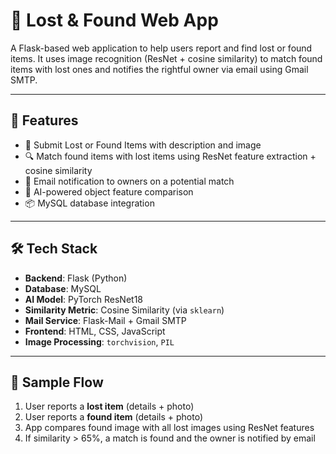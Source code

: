 # 🧭 Lost & Found Web App 

A Flask-based web application to help users report and find lost or found items. It uses image recognition (ResNet + cosine similarity) to match found items with lost ones and notifies the rightful owner via email using Gmail SMTP.

---

## 🚀 Features

- 📝 Submit Lost or Found Items with description and image
- 🔍 Match found items with lost items using ResNet feature extraction + cosine similarity
- 📧 Email notification to owners on a potential match
- 🧠 AI-powered object feature comparison
- 📦 MySQL database integration

---

## 🛠️ Tech Stack

- **Backend**: Flask (Python)
- **Database**: MySQL
- **AI Model**: PyTorch ResNet18
- **Similarity Metric**: Cosine Similarity (via `sklearn`)
- **Mail Service**: Flask-Mail + Gmail SMTP
- **Frontend**: HTML, CSS, JavaScript
- **Image Processing**: `torchvision`, `PIL`

---

## 📸 Sample Flow

1. User reports a **lost item** (details + photo)
2. User reports a **found item** (details + photo)
3. App compares found image with all lost images using ResNet features
4. If similarity > 65%, a match is found and the owner is notified by email
